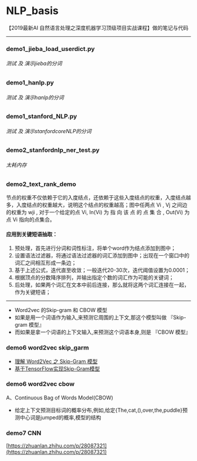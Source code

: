 # NLP_basis
【2019最新AI 自然语言处理之深度机器学习顶级项目实战课程】做的笔记与代码

---

###  demo1_jieba_load_userdict.py
######  测试 及 演示jieba的分词
###  demo1_hanlp.py
######  测试 及 演示hanlp的分词
###  demo1_stanford_NLP.py
######  测试 及 演示stanfordcoreNLP的分词
###  demo2_stanfordnlp_ner_test.py
######  太耗内存
###  demo2_text_rank_demo
节点的权重不仅依赖于它的入度结点，还依赖于这些入度结点的权重，入度结点越多，入度结点的权重越大，说明这个结点的权重越高；图中任两点 Vi , Vj 之间边的权重为 wji , 
对于一个给定的点 Vi, In(Vi) 为 指 向 该 点 的 点 集 合 , Out(Vi) 为点 Vi 指向的点集合。

####  **应用到关键短语抽取**：
1. 预处理，首先进行分词和词性标注，将单个word作为结点添加到图中；
2. 设置语法过滤器，将通过语法过滤器的词汇添加到图中；出现在一个窗口中的词汇之间相互形成一条边；
3. 基于上述公式，迭代直至收敛；一般迭代20-30次，迭代阈值设置为0.0001；
4. 根据顶点的分数降序排列，并输出指定个数的词汇作为可能的关键词；
5. 后处理，如果两个词汇在文本中前后连接，那么就将这两个词汇连接在一起，作为关键短语；

---
-  Word2vec 的Skip-gram 和 CBOW 模型
-  如果是用一个词语作为输入,来预测它周围的上下文,那这个模型叫做 『Skip-gram 模型』
-  而如果是拿一个词语的上下文输入,来预测这个词语本身,则是 『CBOW 模型』

###  demo6 word2vec skip_garm
-  [理解 Word2Vec 之 Skip-Gram 模型](https://zhuanlan.zhihu.com/p/27234078)
-  [基于TensorFlow实现Skip-Gram模型](https://zhuanlan.zhihu.com/p/27296712)
###  demo6 word2vec cbow
A、Continuous Bag of Words Model(CBOW)
-  给定上下文预测目标词的概率分布,例如,给定{The,cat,(),over,the,puddle}预测中心词是jumped的概率,模型的结构
###  demo7 CNN 
[https://zhuanlan.zhihu.com/p/28087321](https://zhuanlan.zhihu.com/p/28087321)










